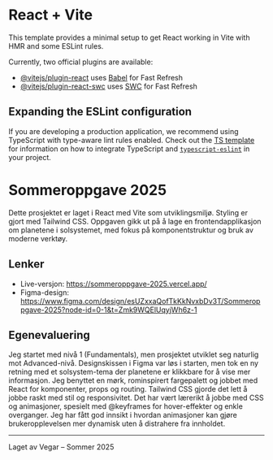 # React + Vite

This template provides a minimal setup to get React working in Vite with HMR and some ESLint rules.

Currently, two official plugins are available:

- [@vitejs/plugin-react](https://github.com/vitejs/vite-plugin-react/blob/main/packages/plugin-react) uses [Babel](https://babeljs.io/) for Fast Refresh
- [@vitejs/plugin-react-swc](https://github.com/vitejs/vite-plugin-react/blob/main/packages/plugin-react-swc) uses [SWC](https://swc.rs/) for Fast Refresh

## Expanding the ESLint configuration

If you are developing a production application, we recommend using TypeScript with type-aware lint rules enabled. Check out the [TS template](https://github.com/vitejs/vite/tree/main/packages/create-vite/template-react-ts) for information on how to integrate TypeScript and [`typescript-eslint`](https://typescript-eslint.io) in your project.

# Sommeroppgave 2025

Dette prosjektet er laget i React med Vite som utviklingsmiljø. Styling er gjort med Tailwind CSS. Oppgaven gikk ut på å lage en frontendapplikasjon om planetene i solsystemet, med fokus på komponentstruktur og bruk av moderne verktøy.

## Lenker

- Live-versjon: https://sommeroppgave-2025.vercel.app/
- Figma-design: https://www.figma.com/design/esUZxxaQofTkKkNvxbDv3T/Sommeroppgave-2025?node-id=0-1&t=Zmk9WQElUqyjWh6z-1

## Egenevaluering

Jeg startet med nivå 1 (Fundamentals), men prosjektet utviklet seg naturlig mot Advanced-nivå. Designskissen i Figma var løs i starten, men tok en ny retning med et solsystem-tema der planetene er klikkbare for å vise mer informasjon. Jeg benyttet en mørk, rominspirert fargepalett og jobbet med React for komponenter, props og routing. Tailwind CSS gjorde det lett å jobbe raskt med stil og responsivitet. Det har vært lærerikt å jobbe med CSS og animasjoner, spesielt med @keyframes for hover-effekter og enkle overganger. Jeg har fått god innsikt i hvordan animasjoner kan gjøre brukeropplevelsen mer dynamisk uten å distrahere fra innholdet.

---

Laget av Vegar – Sommer 2025